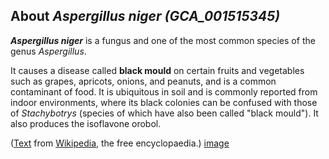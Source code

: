 About *Aspergillus niger (GCA\_001515345)* 
------------------------------------------



***Aspergillus niger*** is a fungus and one of the most common species
of the genus *Aspergillus*.

It causes a disease called **black mould** on certain fruits and
vegetables such as grapes, apricots, onions, and peanuts, and is a
common contaminant of food. It is ubiquitous in soil and is commonly
reported from indoor environments, where its black colonies can be
confused with those of *Stachybotrys* (species of which have also been
called \"black mould\"). It also produces the isoflavone orobol.

([Text](http://en.wikipedia.org/wiki/Aspergillus_niger) from
[Wikipedia](http://en.wikipedia.org/), the free encyclopaedia.)
[image](https://commons.wikimedia.org/wiki/File:Aspergillus_niger_01.jpg)
